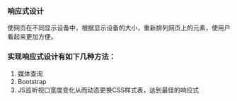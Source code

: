 ### 响应式设计

使网页在不同显示设备中，根据显示设备的大小，重新排列网页上的元素，使用户看起来更加方便。



### 实现响应式设计有如下几种方法：

1. 媒体查询
2. Bootstrap
3. JS监听视口宽度变化从而动态更换CSS样式表，达到最佳的响应式

